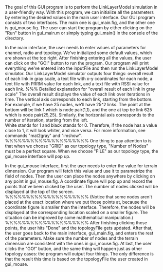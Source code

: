 The goal of this GUI program is to perform the LinkLayerModel simulation 
in a user-friendly way. With this program, we can initialize all the 
parameters by entering the desired values in the main user interface. 
Our GUI program consists of two interfaces. The main one is gui_main.fig, 
and the other one is gui_mouse.fig. The user can start the program by 
either clicking on the "Run" button in gui_main.m or simply typing 
gui_main() in the console of the directory.

In the main interface, the user needs to enter values of parameters for 
channel, radio and topology. We've initialized some default values, which 
are shown at the top right.
After finishing entering all the values, the user can click on the "GO!" 
button to run the program. Our program will print everything we've entered 
into the inputFile and then run the LinkLayerModel simulator.
Our LinkLayerModel simulator outputs four things: overall result of each 
link in gray scale, a text file with x-y coordinates for each node, a text 
file with PRRM value for each link, and a text file with RSSI value for 
each link.
%%% Detailed explanation for "overall result of each link in gray scale"
The overall result displays the value of each link over iterations in time. 
The vertical axis corresponds to each link, starting from the bottom. 
For example, if we have 25 nodes, we'll have 25^2 links. The point at the 
bottom will be link 1 which is node pair(1,1), and the one at top be link 
625 which is node pair(25,25). Similarly, the horizontal axis corresponds 
to the number of iteration, starting from the left.  
White stands for 1 and black stands for 0. Therefore, if the node has a 
value close to 1, it will look whiter, and vice versa.
For more information, see commands "mat2gray" and "imshow".
%%%%%%%%%%%%%%%%%%%%
One thing to pay attention to is that when we choose "GRID" as our 
topology type, "Number of Nodes" must be a perfect square.
When we choose "FILE" as our topology type, the gui_mouse interface will 
pop up.

In the gui_mouse interface, first the user needs to enter the value for 
terrain dimension. Our program will fetch this value and use it to 
parametrize the field of nodes.
Then the user can place the nodes anywhere by clicking on any point in 
gui_mouse.fig. A coordinate figure will pop up and record the points 
that've been clicked by the user. The number of nodes clicked will be 
displayed at the top of the screen.
%%%%%%%%%%%%%%%%%%%%
(Notice that some nodes aren't placed at the exact location where we put 
those points at, because the coordinate figure is smaller than the 
interface. Therefore, the nodes will be displayed at the corresponding 
location scaled on a smaller figure. The situation can be improved by some 
mathematical manipulation.)
%%%%%%%%%%%%%%%%%%%%
After finishing clicking those points, the user hits "Done" and the 
topologyFile gets updated. After that, the user goes back to the main 
interface, gui_main.fig, and enters the rest of the parameters. Make sure 
the number of nodes and the terrain dimension are consistent with the ones 
in gui_mouse.fig.
At last, the user clicks the "GO!" button, and the same thing will happen 
just as other topology cases: the program will output four things. The 
only difference is that the result this time is based on the topologyFile 
the user created in gui_mouse.

